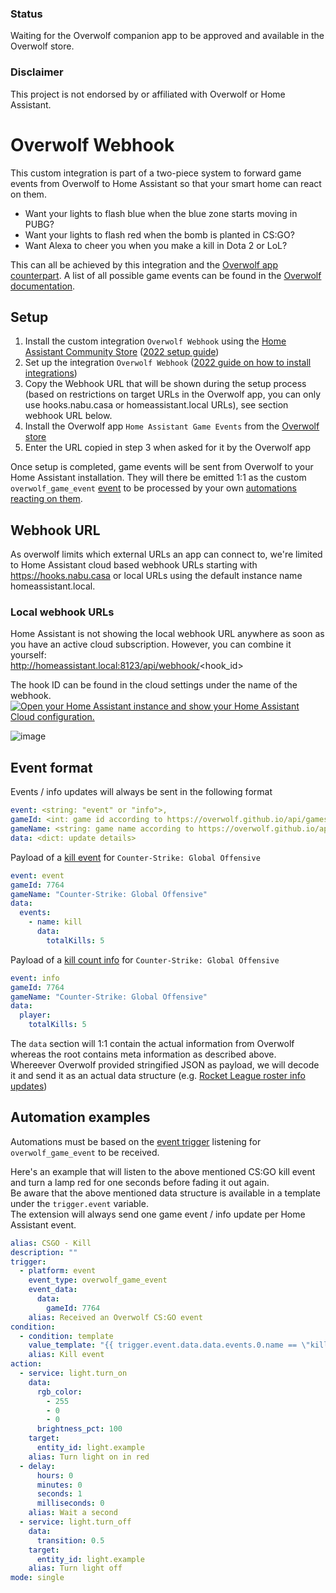 ### Status

Waiting for the Overwolf companion app to be approved and available in the Overwolf store.

### Disclaimer

This project is not endorsed by or affiliated with Overwolf or Home Assistant.

# Overwolf Webhook

This custom integration is part of a two-piece system to forward game events from Overwolf to Home Assistant so that your smart home can react on them.

- Want your lights to flash blue when the blue zone starts moving in PUBG?
- Want your lights to flash red when the bomb is planted in CS:GO?
- Want Alexa to cheer you when you make a kill in Dota 2 or LoL?

This can all be achieved by this integration and the [Overwolf app counterpart](https://TBD).
A list of all possible game events can be found in the [Overwolf documentation](https://overwolf.github.io/api/games/events).

## Setup

1. Install the custom integration `Overwolf Webhook` using the [Home Assistant Community Store](https://hacs.xyz/) ([2022 setup guide](https://www.youtube.com/watch?v=zlaJrepZl2E))
2. Set up the integration `Overwolf Webhook` ([2022 guide on how to install integrations](https://www.youtube.com/watch?v=zKND54iAZ1A&t=940s))
3. Copy the Webhook URL that will be shown during the setup process (based on restrictions on target URLs in the Overwolf app, you can only use hooks.nabu.casa or homeassistant.local URLs), see section webhook URL below.
4. Install the Overwolf app `Home Assistant Game Events` from the [Overwolf store](https://TBD)
5. Enter the URL copied in step 3 when asked for it by the Overwolf app

Once setup is completed, game events will be sent from Overwolf to your Home Assistant installation. They will there be emitted 1:1 as the custom `overwolf_game_event` [event](https://www.home-assistant.io/docs/configuration/events/) to be processed by your own [automations reacting on them](https://www.home-assistant.io/docs/automation/trigger/#event-trigger).

## Webhook URL

As overwolf limits which external URLs an app can connect to, we're limited to Home Assistant cloud based webhook URLs starting with https://hooks.nabu.casa or local URLs using the default instance name homeassistant.local.

### Local webhook URLs

Home Assistant is not showing the local webhook URL anywhere as soon as you have an active cloud subscription. However, you can combine it yourself:  
http://homeassistant.local:8123/api/webhook/<hook_id>

The hook ID can be found in the cloud settings under the name of the webhook.  
[![Open your Home Assistant instance and show your Home Assistant Cloud configuration.](https://my.home-assistant.io/badges/cloud.svg)](https://my.home-assistant.io/redirect/cloud/)

![image](https://user-images.githubusercontent.com/366967/210141335-7a93ff83-1015-46e0-af65-31966d85bf88.png)

## Event format

Events / info updates will always be sent in the following format

```yaml
event: <string: "event" or "info">,
gameId: <int: game id according to https://overwolf.github.io/api/games/ids>,
gameName: <string: game name according to https://overwolf.github.io/api/games/ids>,
data: <dict: update details>
```

Payload of a [kill event](https://overwolf.github.io/api/games/events/counter-strike-global-offensive#kill-note) for `Counter-Strike: Global Offensive`

```yaml
event: event
gameId: 7764
gameName: "Counter-Strike: Global Offensive"
data:
  events:
    - name: kill
      data:
        totalKills: 5
```

Payload of a [kill count info](https://overwolf.github.io/api/games/events/counter-strike-global-offensive#totalkills-note) for `Counter-Strike: Global Offensive`

```yaml
event: info
gameId: 7764
gameName: "Counter-Strike: Global Offensive"
data:
  player:
    totalKills: 5
```

The `data` section will 1:1 contain the actual information from Overwolf whereas the root contains meta information as described above.  
Whereever Overwolf provided stringified JSON as payload, we will decode it and send it as an actual data structure (e.g. [Rocket League roster info updates](https://overwolf.github.io/api/games/events/rocket-league#roster))

## Automation examples

Automations must be based on the [event trigger](https://www.home-assistant.io/docs/automation/trigger/#event-trigger) listening for `overwolf_game_event` to be received.

Here's an example that will listen to the above mentioned CS:GO kill event and turn a lamp red for one seconds before fading it out again.  
Be aware that the above mentioned data structure is available in a template under the `trigger.event` variable.  
The extension will always send one game event / info update per Home Assistant event.

```yaml
alias: CSGO - Kill
description: ""
trigger:
  - platform: event
    event_type: overwolf_game_event
    event_data:
      data:
        gameId: 7764
    alias: Received an Overwolf CS:GO event
condition:
  - condition: template
    value_template: "{{ trigger.event.data.data.events.0.name == \"kill\" }}"
    alias: Kill event
action:
  - service: light.turn_on
    data:
      rgb_color:
        - 255
        - 0
        - 0
      brightness_pct: 100
    target:
      entity_id: light.example
    alias: Turn light on in red
  - delay:
      hours: 0
      minutes: 0
      seconds: 1
      milliseconds: 0
    alias: Wait a second
  - service: light.turn_off
    data:
      transition: 0.5
    target:
      entity_id: light.example
    alias: Turn light off
mode: single
```
